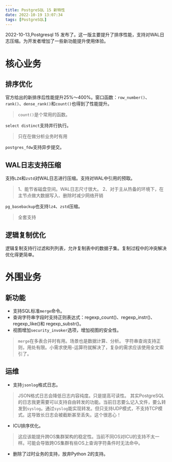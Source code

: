 ```yaml
---
title: PostgreSQL 15 新特性
date: 2022-10-19 13:07:34
tags: [PostgreSQL]
---
```


2022-10-13,Postgresql 15 发布了。这一版主要提升了排序性能，支持对WAL日志压缩。为开发者增加了一些新功能提升使用体验。

# 核心业务

## 排序优化

官方给出的新排序后性能提升25%～400%。窗口函数：`row_number()`、`rank()`、`dense_rank()`和`count()`也得到了性能提升。
> `count()`是个常用的函数。

`select distinct`支持并行执行。
> 只在在做分析业务时有用

`postgres_fdw`支持异步提交。

## WAL日志支持压缩

支持`LZ4`和`zstd`对WAL日志进行压缩。支持对WAL中引用的预取。
> 1、能节省磁盘空间。WAL日志尺寸很大。
> 2、对于主从热备的环境下，在主节点做大数据写入、删除时减少网络开销

`pg_basebackup`也支持`lz4`、`zstd`压缩。
> 全套支持

## 逻辑复制优化

逻辑复制支持行过滤和列列表，允许复制表中的数据子集。复制过程中的冲突解决优化得更简单。

# 外围业务

## 新功能

- 支持SQL标准`merge`命令。
- 查询字符串字段时支持正则表达式：regexp_count()、regexp_instr()、regexp_like()和 regexp_substr()。
- 视图增加`security_invoker`选项，增加视图的安全性。

> `merge`在多表合并时有用。场景也是数据计算、分析。
> 字符串查询支持正则，用处有限。小需求使用`~`运算符就解决了，复杂的需求应该使用全文索引了。

## 运维

- 支持`jsonlog`格式日志。
> JSON格式日志会降低日志内容纯度。只是提高可读性。
> 其实PostgreSQL的日志我更需要可以支持自由转发的功能。当前日志要么记入文件，要么转发到`syslog`。通过`syslog`能实现转发。但只支持UDP模式，不支持TCP模式。这导致长日志会被截断甚至丢失。这个很恶心！

- ICU排序优化。
> 这应该能提升跨OS集群架构的稳定性。当前不同OS对ICU的支持不太一样。可能会导致跨OS集群有些OS上查询字符条件时无法命中。

- 删除了过时业务的支持，放弃Python 2的支持。
